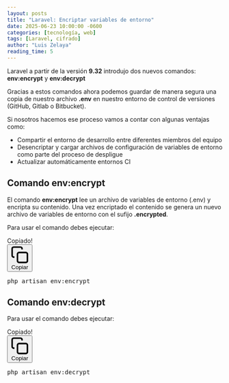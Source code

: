 ```yaml
---
layout: posts
title: "Laravel: Encriptar variables de entorno"
date: 2025-06-23 10:00:00 -0600
categories: [tecnología, web]
tags: [Laravel, cifrado]
author: "Luis Zelaya"
reading_time: 5
---
```


Laravel a partir de la versión **9.32** introdujo dos nuevos comandos: **env:encrypt** y **env:decrypt**

Gracias a estos comandos ahora podemos guardar de manera segura una copia de nuestro archivo **.env** en nuestro entorno de control de versiones (GitHub, Gitlab o Bitbucket).

Si nosotros hacemos ese proceso vamos a contar con algunas ventajas como:

- Compartir el entorno de desarrollo entre diferentes miembros del equipo
- Desencriptar y cargar archivos de configuración de variables de entorno como parte del proceso de despligue
- Actualizar automáticamente entornos CI

## Comando env:encrypt

El comando **env:encrypt** lee un archivo de variables de entorno (.env) y encripta su contenido. Una vez encriptado el contenido se genera un nuevo archivo de variables de entorno con el sufijo **.encrypted**.

Para usar el comando debes ejecutar:

<div class="code-section">
    <div class="feedback-message" id="feedback">Copiado!</div>
        <button class="copy-button" onclick="copyCode()" id="copyBtn">
            <svg class="copy-icon" viewBox="0 0 24 24" fill="none" stroke="currentColor" stroke-width="2">
                <rect x="9" y="9" width="13" height="13" rx="2" ry="2"></rect>
                <path d="M5 15H4a2 2 0 0 1-2-2V4a2 2 0 0 1 2-2h9a2 2 0 0 1 2 2v1"></path>
            </svg>
            Copiar
        </button>
    <pre class="code-content" id="codeContent">php artisan env:encrypt</pre>
</div>

## Comando env:decrypt

Para usar el comando debes ejecutar:

<div class="code-section">
    <div class="feedback-message" id="feedback">Copiado!</div>
        <button class="copy-button" onclick="copyCode()" id="copyBtn">
            <svg class="copy-icon" viewBox="0 0 24 24" fill="none" stroke="currentColor" stroke-width="2">
                <rect x="9" y="9" width="13" height="13" rx="2" ry="2"></rect>
                <path d="M5 15H4a2 2 0 0 1-2-2V4a2 2 0 0 1 2-2h9a2 2 0 0 1 2 2v1"></path>
            </svg>
            Copiar
        </button>
    <pre class="code-content" id="codeContent">php artisan env:decrypt</pre>
</div>

   <script>
        function copyCode() {
            const codeContent = document.getElementById('codeContent').textContent;
            const copyBtn = document.getElementById('copyBtn');
            const feedback = document.getElementById('feedback');

            navigator.clipboard.writeText(codeContent).then(() => {
                // Update button appearance
                copyBtn.classList.add('copied');
                copyBtn.innerHTML = `
                    <svg class="copy-icon" viewBox="0 0 24 24" fill="none" stroke="currentColor" stroke-width="2">
                        <polyline points="20,6 9,17 4,12"></polyline>
                    </svg>
                    Copied!
                `;

                // Show feedback message
                feedback.classList.add('show');

                // Reset after 2 seconds
                setTimeout(() => {
                    copyBtn.classList.remove('copied');
                    copyBtn.innerHTML = `
                        <svg class="copy-icon" viewBox="0 0 24 24" fill="none" stroke="currentColor" stroke-width="2">
                            <rect x="9" y="9" width="13" height="13" rx="2" ry="2"></rect>
                            <path d="M5 15H4a2 2 0 0 1-2-2V4a2 2 0 0 1 2-2h9a2 2 0 0 1 2 2v1"></path>
                        </svg>
                        Copy
                    `;
                    feedback.classList.remove('show');
                }, 2000);
            }).catch(err => {
                console.error('Failed to copy: ', err);

                // Fallback for older browsers
                const textArea = document.createElement('textarea');
                textArea.value = codeContent;
                document.body.appendChild(textArea);
                textArea.select();
                document.execCommand('copy');
                document.body.removeChild(textArea);

                feedback.textContent = 'Copied!';
                feedback.classList.add('show');
                setTimeout(() => {
                    feedback.classList.remove('show');
                }, 2000);
            });
        }
    </script>
